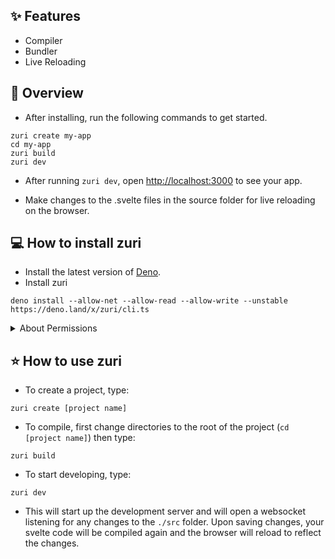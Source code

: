 ## ✨ Features 


<ul>
  <li>Compiler</li>
  <li>Bundler</li>
  <li>Live Reloading</li>
</ul>

## 💫  Overview
- After installing, run the following commands to get started.

```
zuri create my-app
cd my-app
zuri build
zuri dev
```
- After running <code>zuri dev</code>, open <a href=http://localhost:3000>http://localhost:3000</a> to see your app.</p>
- Make changes to the .svelte files in the source folder for live reloading on the browser.</p>

## 💻 How to install zuri

- Install the latest version of <a href="https://deno.land/#installation"> Deno</a>.
- Install zuri 

```
deno install --allow-net --allow-read --allow-write --unstable https://deno.land/x/zuri/cli.ts
```
<details><summary>About Permissions</summary>
<ul>
  <li>--allow-net: Required for the dev server. </li>
  <li> --allow-read: Allows zuri to compile svelte files.</li>
  <li> --allow-write: Allows zuri to write to files it creates during the <code>zuri build</code> process</li>
  <li> --unstable: Allows the use of Deno's standard modules which might not be stable yet.</li>
</ul>
Read more about <a href="https://deno.land/manual@v1.16.2/getting_started/permissions">permissions</a> or <a href="https://deno.land/manual/runtime/stability">stability</a> here
</details>

## ⭐ How to use zuri

- To create a project, type: 

```
zuri create [project name]
```
- To compile, first change directories to the root of the project (<code>cd [project name]</code>) then type:

```
zuri build
```

- To start developing, type: 

```
zuri dev
```

- This will start up the development server and will open a websocket listening for any changes to the <code>./src</code> folder. Upon saving changes, your svelte code will be compiled again and the browser will reload to reflect the changes.
